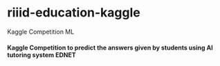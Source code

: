 # riiid-education-kaggle
Kaggle Competition ML

#### Kaggle Competition to predict the answers given by students using AI tutoring system EDNET




